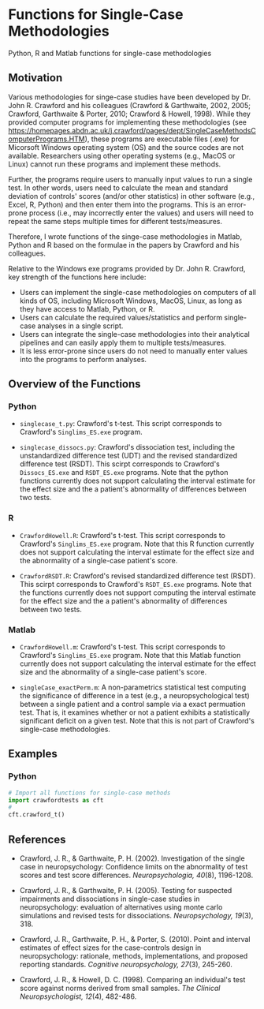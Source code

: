 # Functions for Single-Case Methodologies
Python, R and Matlab functions for single-case methodologies



## Motivation
Various methodologies for singe-case studies have been developed by Dr. John R. Crawford and his colleagues (Crawford & Garthwaite, 2002, 2005; Crawford, Garthwaite & Porter, 2010; Crawford & Howell, 1998). 
While they provided computer programs for implementing these methodologies (see https://homepages.abdn.ac.uk/j.crawford/pages/dept/SingleCaseMethodsComputerPrograms.HTM), these programs are executable files (.exe) for Micorsoft Windows operating system (OS) and the source codes are not available.
Researchers using other operating systems (e.g., MacOS or Linux) cannot run these programs and implement these methods.

Further, the programs require users to manually input values to run a single test. 
In other words, users need to calculate the mean and standard deviation of controls' scores (and/or other statistics) in other software (e.g., Excel, R, Python) and then enter them into the programs.
This is an error-prone process (i.e., may incorrectly enter the values) and users will need to repeat the same steps multiple times for different tests/measures.

Therefore, I wrote functions of the singe-case methodologies in Matlab, Python and R based on the formulae in the papers by Crawford and his colleagues.

Relative to the Windows exe programs provided by Dr. John R. Crawford, key strength of the functions here include:
* Users can implement the single-case methodologies on computers of all kinds of OS, including Microsoft Windows, MacOS, Linux, as long as they have access to Matlab, Python, or R.
* Users can calculate the required values/statistics and perform single-case analyses in a single script.
* Users can integrate the single-case methodologies into their analytical pipelines and can easily apply them to multiple tests/measures.
* It is less error-prone since users do not need to manually enter values into the programs to perform analyses.



## Overview of the Functions

### Python

* `singlecase_t.py`: Crawford's t-test. This script corresponds to Crawford's `Singlims_ES.exe` program.

* `singlecase_dissocs.py`: Crawford's dissociation test, including the unstandardized difference test (UDT) and the revised standardized difference test (RSDT). This scirpt corresponds to Crawford's `Dissocs_ES.exe` and `RSDT_ES.exe` programs. Note that the python functions currently does not support calculating the interval estimate for the effect size and the a patient's abnormality of differences between two tests. 

### R 

* `CrawfordHowell.R`: Crawford's t-test. This script corresponds to Crawford's `Singlims_ES.exe` program. Note that this R function currently does not support calculating the interval estimate for the effect size and the abnormality of a single-case patient's score. 

* `CrawfordRSDT.R`: Crawford's revised standardized difference test (RSDT). This scirpt corresponds to Crawford's `RSDT_ES.exe` programs. Note that the functions currently does not support computing the interval estimate for the effect size and the a patient's abnormality of differences between two tests. 


### Matlab

* `CrawfordHowell.m`: Crawford's t-test. This script corresponds to Crawford's `Singlims_ES.exe` program. Note that this Matlab function currently does not support calculating the interval estimate for the effect size and the abnormality of a single-case patient's score.

* `singleCase_exactPerm.m`: A non-parametrics statistical test computing the significance of difference in a test (e.g., a neuropsychological test) between a single patient and a control sample via a exact permuation test. That is, it examines whether or not a patient exhibits a statistically significant deficit on a given test. Note that this is not part of Crawford's single-case methodologies. 



## Examples

### Python

```python
# Import all functions for single-case methods
import crawfordtests as cft
# 
cft.crawford_t()
```



## References

* Crawford, J. R., & Garthwaite, P. H. (2002). Investigation of the single case in neuropsychology: Confidence limits on the abnormality of test scores and test score differences. *Neuropsychologia, 40*(8), 1196-1208.

* Crawford, J. R., & Garthwaite, P. H. (2005). Testing for suspected impairments and dissociations in single-case studies in neuropsychology: evaluation of alternatives using monte carlo simulations and revised tests for dissociations. *Neuropsychology, 19*(3), 318.

* Crawford, J. R., Garthwaite, P. H., & Porter, S. (2010). Point and interval estimates of effect sizes for the case-controls design in neuropsychology: rationale, methods, implementations, and proposed reporting standards. *Cognitive neuropsychology, 27*(3), 245-260.

* Crawford, J. R., & Howell, D. C. (1998). Comparing an individual's test score against norms derived from small samples. *The Clinical Neuropsychologist, 12*(4), 482-486.

